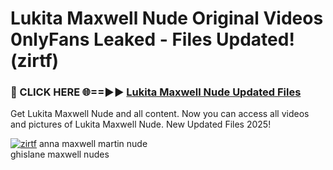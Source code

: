# Lukita Maxwell Nude Original Videos 0nlyFans Leaked - Files Updated! (zirtf)

<h3>🔴 CLICK HERE 🌐==►► <a href="https://tinyurl.com/4mcuefdz" rel="nofollow">Lukita Maxwell Nude Updated Files</a></h3>

Get Lukita Maxwell Nude and all content. Now you can access all videos and pictures of Lukita Maxwell Nude. New Updated Files 2025!

[![zirtf](https://i.imgur.com/StAQSOY.gif)](https://tinyurl.com/4mcuefdz)
anna maxwell martin nude<br>
ghislane maxwell nudes